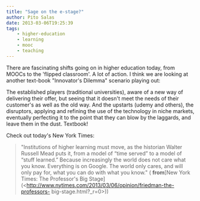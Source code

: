 ```yaml
---
title: "Sage on the e-stage?"
author: Pito Salas
date: 2013-03-06T19:25:39
tags:
    - higher-education
    - learning
    - mooc
    - teaching
---
```




There are fascinating shifts going on in higher education today, from MOOCs to
the 'flipped classroom'. A lot of action. I think we are looking at another
text-book "Innovator's Dilemma" scenario playing out:

The established players (traditional universities), aware of a new way of
delivering their offer, but seeing that it doesn't meet the needs of their
customer's as well as the old way. And the upstarts (udemy and others), the
disruptors, applying and refining the use of the technology in niche markets,
eventually perfecting it to the point that they can blow by the laggards, and
leave them in the dust. Textbook!

Check out today's New York Times:

> "Institutions of higher learning must move, as the historian Walter Russell
> Mead puts it, from a model of “time served” to a model of “stuff learned.”
> Because increasingly the world does not care what you know. Everything is on
> Google. The world only cares, and will only pay for, what you can do with
> what you know." ( **from**[New York Times: The Professor's Big
> Stage](<http://www.nytimes.com/2013/03/06/opinion/friedman-the-professors-
> big-stage.html?_r=0>))


